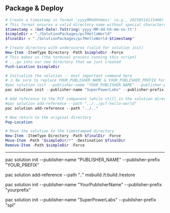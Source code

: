 

## Package & Deploy

```PowerShell
# Create a timestamp in format 'yyyyMMddhhmmss' (e.g., 20250514115400)
# This format ensures a valid directory name without special characters
$timestamp = (Get-Date).ToString('yyyy-MM-dd-hh-mm-ss-tt')
$simpleDir = "./SolutionPackages/pcfHelloWorld"
$finalDir = "./SolutionPackages/pcfHelloWorld-$timestamp"

# Create directory with underscores (valid for solution init)
New-Item -ItemType Directory -Path $simpleDir -Force
# This makes us (the terminal process running this script)
# ...go into our new directory that we just created
Push-Location $simpleDir

# Initialize the solution -- most important command here
# ⚠️ Be sure to replace YOUR_PUBLISHER_NAME & YOUR_PUBLISHER_PREFIX for this next line‼️
#pac solution init --publisher-name "YOUR_PUBLISHER_NAME" --publisher-prefix "YOUR_PUBLISHER_PREFIX"
pac solution init --publisher-name "SuperPowerLabs" --publisher-prefix "spl"

# Add reference to the PCF component (while still in the solution directory)
#pac solution add-reference --path "../../pcf-hello-world"
pac solution add-reference --path "../.."

# Now return to the original directory
Pop-Location

# Move the solution to the timestamped directory
New-Item -ItemType Directory -Path $finalDir -Force
Move-Item -Path "$simpleDir/*" -Destination $finalDir
Remove-Item -Path $simpleDir -Force
```










---

pac solution init --publisher-name "PUBLISHER_NAME" --publisher-prefix "YOUR_PREFIX"


pac solution add-reference --path "..\"
msbuild /t:build /restore


pac solution init --publisher-name "YourPublisherName" --publisher-prefix "yourprefix"

pac solution init --publisher-name "SuperPowerLabs" --publisher-prefix "spl"


